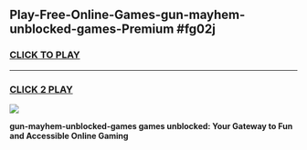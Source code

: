 
## Play-Free-Online-Games-gun-mayhem-unblocked-games-Premium #fg02j
<h3>
<a href="https://premium.freeplayer.one?title=gun-mayhem-unblocked-games&ref=8M">CLICK TO PLAY</a></h3>
<hr>

<h3>
<a href="https://premium.freeplayer.one?title=gun-mayhem-unblocked-games&ref=8M">CLICK 2 PLAY</a>
  
</h3>

<a href="https://premium.freeplayer.one?title=gun-mayhem-unblocked-games&ref=8M"><img src="https://clearcache.store/games.png"></a>


**gun-mayhem-unblocked-games games unblocked: Your Gateway to Fun and Accessible Online Gaming**

